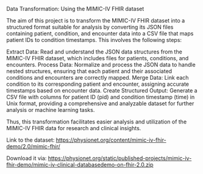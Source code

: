 Data Transformation: Using the MIMIC-IV FHIR dataset

The aim of this project is to transform the MIMIC-IV FHIR dataset into a structured format suitable for analysis by converting its JSON files containing patient, condition, and encounter data into a CSV file that maps patient IDs to condition timestamps. This involves the following steps:

Extract Data: Read and understand the JSON data structures from the MIMIC-IV FHIR dataset, which includes files for patients, conditions, and encounters.
Process Data: Normalize and process the JSON data to handle nested structures, ensuring that each patient and their associated conditions and encounters are correctly mapped.
Merge Data: Link each condition to its corresponding patient and encounter, assigning accurate timestamps based on encounter data.
Create Structured Output: Generate a CSV file with columns for patient ID (pid) and condition timestamp (time) in Unix format, providing a comprehensive and analyzable dataset for further analysis or machine learning tasks.

Thus, this transformation facilitates easier analysis and utilization of the MIMIC-IV FHIR data for research and clinical insights.

Link to the dataset: https://physionet.org/content/mimic-iv-fhir-demo/2.0/mimic-fhir/

Download it via: https://physionet.org/static/published-projects/mimic-iv-fhir-demo/mimic-iv-clinical-databasedemo-on-fhir-2.0.zip

